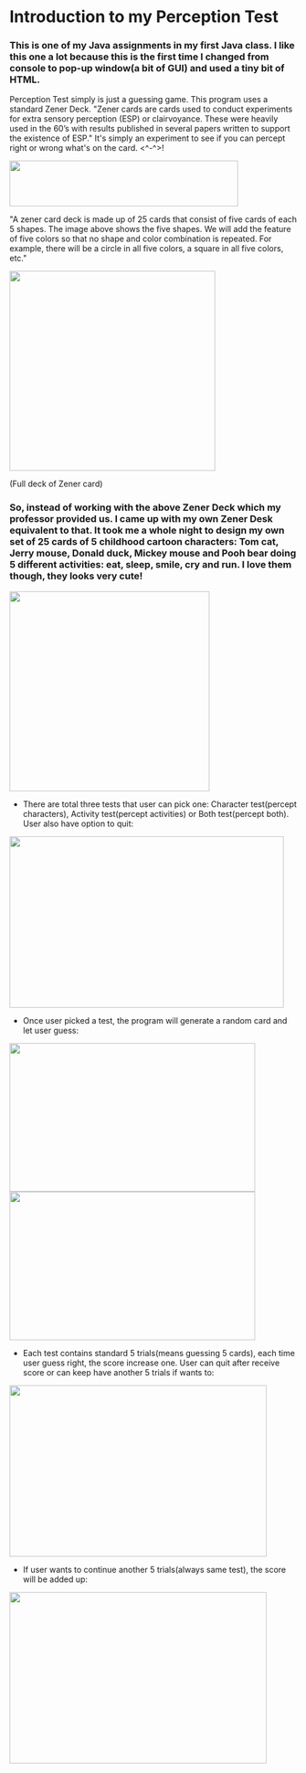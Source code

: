 # Introduction to my Perception Test

<html><h3>This is one of my Java assignments in my first Java class. I like this one a lot because this is the first time I 
 changed from console to pop-up window(a bit of GUI) and used a tiny bit of HTML.</h3>
  
Perception Test simply is just a guessing game. This program uses a standard Zener Deck. "Zener cards are cards used to conduct 
experiments for extra sensory perception (ESP) or clairvoyance. These were heavily used in the 60’s with results published in 
several papers written to support the existence of ESP." It's simply an experiment to see if you can percept right or wrong what's on the card. <^-^>!
  

 <img src="https://user-images.githubusercontent.com/101363199/211198387-9a068c05-7036-4d34-abc4-40a67ddac6fa.png" width="400" height="80">


"A zener card deck is made up of 25 cards that consist of five cards of each 5 shapes. The image above shows the five 
shapes. We will add the feature of five colors so that no shape and color combination is repeated. For example, there will be 
a circle in all five colors, a square in all five colors, etc."
  
  
<img src="https://user-images.githubusercontent.com/101363199/211198467-55b181e9-a070-42b0-8d59-0b724a6f2b77.png" width="360" height="350">

(Full deck of Zener card)
  
<h3>So, instead of working with the above Zener Deck which my professor provided us. I came up with my own Zener Desk equivalent to that. It took me 
a whole night to design my own set of 25 cards of 5 childhood cartoon characters: Tom cat, Jerry mouse, Donald duck, Mickey mouse and Pooh bear doing 
5 different activities: eat, sleep, smile, cry and run. I love them though, they looks very cute!</h3>
  
  
<img src="https://user-images.githubusercontent.com/101363199/211199273-45590f89-7318-44d1-8732-fb5b0eb539be.png" width="350" height="350"> 
  


+ There are total three tests that user can pick one: Character test(percept characters), Activity test(percept activities) or Both test(percept both).
  User also have option to quit:
  
  
<img src="https://user-images.githubusercontent.com/101363199/211199656-6b276e8e-ad11-4a21-9c73-0a7ceaaff02b.png" width="480" height="300">
  
  
+ Once user picked a test, the program will generate a random card and let user guess:
  

<img src="https://user-images.githubusercontent.com/101363199/211199986-350cf91c-b00b-4aee-a6a9-015ccad5d8ca.png" width="430" height="260">   <img src="https://user-images.githubusercontent.com/101363199/211199998-626b5d25-86ff-44a9-ae42-92feef050776.png" width="430" height="260">
  
  
+ Each test contains standard 5 trials(means guessing 5 cards), each time user guess right, the score increase one. User can quit after receive score or can keep have another 5 trials if wants to:
 
<img src="https://user-images.githubusercontent.com/101363199/211200253-6990cba6-57db-4819-8ad1-9688eb5fff1c.png" width="450" height="300">

  
+ If user wants to continue another 5 trials(always same test), the score will be added up:

<img src="https://user-images.githubusercontent.com/101363199/211200781-2f5daf84-5885-43f8-8125-d68e4a10c85d.png" width="450" height="300">




